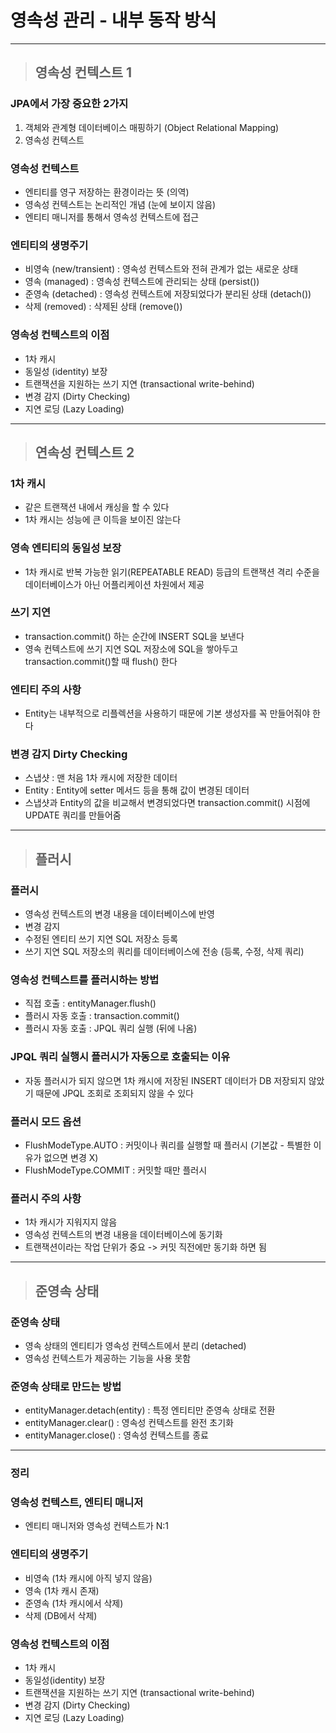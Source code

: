
# 영속성 관리 - 내부 동작 방식

----------------------------------------------------------------------------------------------------------------------------------

> ## 영속성 컨텍스트 1

### JPA에서 가장 중요한 2가지
1. 객체와 관계형 데이터베이스 매핑하기 (Object Relational Mapping)
2. 영속성 컨텍스트


### 영속성 컨텍스트
- 엔티티를 영구 저장하는 환경이라는 뜻 (의역)
- 영속성 컨텍스트는 논리적인 개념 (눈에 보이지 않음)
- 엔티티 매니저를 통해서 영속성 컨텍스트에 접근


### 엔티티의 생명주기
- 비영속 (new/transient) : 영속성 컨텍스트와 전혀 관계가 없는 새로운 상태
- 영속 (managed) : 영속성 컨텍스트에 관리되는 상태 (persist())
- 준영속 (detached) : 영속성 컨텍스트에 저장되었다가 분리된 상태 (detach())
- 삭제 (removed) : 삭제된 상태 (remove())


### 영속성 컨텍스트의 이점
- 1차 캐시
- 동일성 (identity) 보장
- 트랜잭션을 지원하는 쓰기 지연 (transactional write-behind)
- 변경 감지 (Dirty Checking)
- 지연 로딩 (Lazy Loading)

----------------------------------------------------------------------------------------------------------------------------------

> ## 연속성 컨텍스트 2

### 1차 캐시
- 같은 트랜잭션 내에서 캐싱을 할 수 있다
- 1차 캐시는 성능에 큰 이득을 보이진 않는다


### 영속 엔티티의 동일성 보장
- 1차 캐시로 반복 가능한 읽기(REPEATABLE READ) 등급의 트랜잭션 격리 수준을 데이터베이스가 아닌 어플리케이션 차원에서 제공


### 쓰기 지연
- transaction.commit() 하는 순간에 INSERT SQL을 보낸다 
- 영속 컨텍스트에 쓰기 지연 SQL 저장소에 SQL을 쌓아두고 transaction.commit()할 때 flush() 한다


### 엔티티 주의 사항
- Entity는 내부적으로 리플렉션을 사용하기 때문에 기본 생성자를 꼭 만들어줘야 한다


### 변경 감지 Dirty Checking
- 스냅샷 : 맨 처음 1차 캐시에 저장한 데이터
- Entity : Entity에 setter 메서드 등을 통해 값이 변경된 데이터
- 스냅샷과 Entity의 값을 비교해서 변경되었다면 transaction.commit() 시점에 UPDATE 쿼리를 만들어줌

----------------------------------------------------------------------------------------------------------------------------------

> ## 플러시

### 플러시
- 영속성 컨텍스트의 변경 내용을 데이터베이스에 반영
- 변경 감지
- 수정된 엔티티 쓰기 지연 SQL 저장소 등록
- 쓰기 지연 SQL 저장소의 쿼리를 데이터베이스에 전송 (등록, 수정, 삭제 쿼리)


### 영속성 컨텍스트를 플러시하는 방법
- 직접 호출 : entityManager.flush()
- 플러시 자동 호출 : transaction.commit()
- 플러시 자동 호출 : JPQL 쿼리 실행 (뒤에 나옴)


### JPQL 쿼리 실행시 플러시가 자동으로 호출되는 이유
- 자동 플러시가 되지 않으면 1차 캐시에 저장된 INSERT 데이터가 DB 저장되지 않았기 때문에 JPQL 조회로 조회되지 않을 수 있다


### 플러시 모드 옵션
- FlushModeType.AUTO : 커밋이나 쿼리를 실행할 때 플러시 (기본값 - 특별한 이유가 없으면 변경 X)
- FlushModeType.COMMIT : 커밋할 때만 플러시


### 플러시 주의 사항
- 1차 캐시가 지워지지 않음
- 영속성 컨텍스트의 변경 내용을 데이터베이스에 동기화
- 트랜잭션이라는 작업 단위가 중요 -> 커밋 직전에만 동기화 하면 됨

----------------------------------------------------------------------------------------------------------------------------------

> ## 준영속 상태

### 준영속 상태
- 영속 상태의 엔티티가 영속성 컨텍스트에서 분리 (detached)
- 영속성 컨텍스트가 제공하는 기능을 사용 못함


### 준영속 상태로 만드는 방법
- entityManager.detach(entity) : 특정 엔티티만 준영속 상태로 전환
- entityManager.clear() : 영속성 컨텍스트를 완전 초기화
- entityManager.close() : 영속성 컨텍스트를 종료

----------------------------------------------------------------------------------------------------------------------------------

### 정리

### 영속성 컨텍스트, 엔티티 매니저
- 엔티티 매니저와 영속성 컨텍스트가 N:1


### 엔티티의 생명주기
- 비영속 (1차 캐시에 아직 넣지 않음)
- 영속 (1차 캐시 존재)
- 준영속 (1차 캐시에서 삭제)
- 삭제 (DB에서 삭제)


### 영속성 컨텍스트의 이점
- 1차 캐시
- 동일성(identity) 보장
- 트랜잭션을 지원하는 쓰기 지연 (transactional write-behind)
- 변경 감지 (Dirty Checking)
- 지연 로딩 (Lazy Loading)









